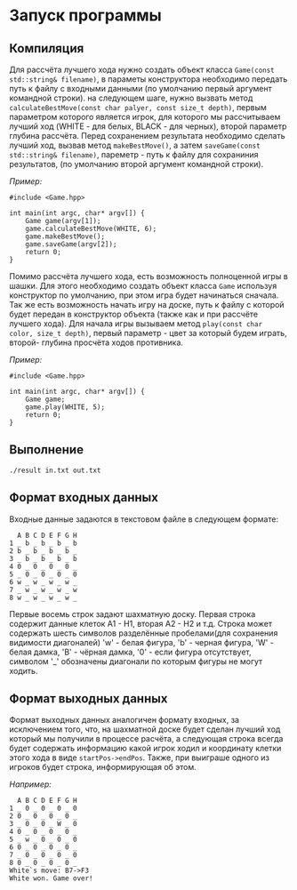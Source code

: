 # Запуск программы

## Компиляция

Для рассчёта лучшего хода нужно создать объект класса `Game(const std::string& filename)`, в параметы конструктора необходимо передать путь к файлу с входными данными (по умолчанию первый аргумент командной строки).
на следующем шаге, нужно вызвать метод `calculateBestMove(const char palyer, const size_t depth)`, первым параметром которого является игрок, для которого мы рассчитываем лучший ход (WHITE - для белых, BLACK - для черных), второй параметр глубина рассчёта.
Перед сохранением результата необходимо сделать лучший ход, вызвав метод `makeBestMove()`, а затем `saveGame(const std::string& filename)`, пареметр - путь к файлу для сохраниния результатов, (по умолчанию второй аргумент командной строки).

*Пример:*
```
#include <Game.hpp>

int main(int argc, char* argv[]) {
    Game game(argv[1]);
    game.calculateBestMove(WHITE, 6);
    game.makeBestMove();
    game.saveGame(argv[2]);
    return 0;
}
```

Помимо рассчёта лучшего хода, есть возможность полноценной игры в шашки. Для этого необходимо создать объект класса `Game` используя конструктор по умолчанию, при этом игра будет начинаться сначала. Так же есть возможность начать игру 
на доске, путь к файлу с которой будет передан в конструктор объекта (также как и при рассчёте лучшего хода). Для начала игры вызываем метод `play(const char color, size_t depth)`, первый параметр - цвет за который будем играть, второй- глубина 
просчёта ходов противника.

*Пример:*
```
#include <Game.hpp>

int main(int argc, char* argv[]) {
    Game game;
    game.play(WHITE, 5);
    return 0;
}
```

## Выполнение

```
./result in.txt out.txt
```

## Формат входных данных

Входные данные задаются в текстовом файле в следующем формате:

```
  A B C D E F G H
1 _ b _ b _ b _ b
2 b _ b _ b _ b _
3 _ b _ b _ b _ b
4 0 _ 0 _ 0 _ 0 _
5 _ 0 _ 0 _ 0 _ 0
6 w _ w _ w _ w _
7 _ w _ w _ w _ w
8 w _ w _ w _ w _
```

Первые восемь строк задают шахматную доску. Первая строка содержит данные клеток A1 - H1, вторая A2 - H2 и т.д. Строка может содержать шесть символов разделённые пробелами(для сохранения видимости диагоналей) 'w' - белая фигура, 'b' - черная фигура, 'W' - белая дамка, 'B' - чёрная дамка, '0' - если фигура отсутствует, символом '_' обозначены диагонали по которым фигуры не могут ходить.  

## Формат выходных данных

Формат выходных данных аналогичен формату входных, за исключением того, что, на шахматной доске будет сделан лучший ход который мы получили в процессе расчёта, а следующая строка всегда будет содержать информацию какой игрок ходил и координату клетки этого хода в виде `startPos->endPos`. Также, при выиграше одного из игроков будет строка, информирующая об этом.

*Например:*

```
  A B C D E F G H
1 _ 0 _ 0 _ 0 _ 0
2 0 _ 0 _ 0 _ 0 _
3 _ 0 _ 0 _ W _ 0
4 0 _ 0 _ 0 _ 0 _
5 _ w _ 0 _ 0 _ 0
6 0 _ 0 _ 0 _ 0 _
7 _ 0 _ 0 _ 0 _ 0
8 0 _ 0 _ 0 _ 0 _
White`s move: B7->F3
White won. Game over!
```

